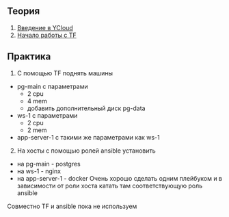 ## Теория
1) [Введение в YCloud](https://youtu.be/cTMvb-0kibA)
2) [Начало работы с TF](https://youtu.be/AwTc65TOjpQ)

## Практика
1) С помощью TF поднять машины
- pg-main с параметрами
  - 2 cpu
  - 4 mem
  - добавить дополнительный диск pg-data
- ws-1 с параметрами
  - 2 cpu
  - 2 mem
- app-server-1 с такими же параметрами как ws-1
2) На хосты с помощью ролей ansible установить
- на pg-main - postgres
- на ws-1 - nginx
- на app-server-1 - docker
Очень хорошо сделать одним плейбуком и в зависимости от роли хоста катать там соответствующую роль ansible

Совместно TF и ansible пока не используем

